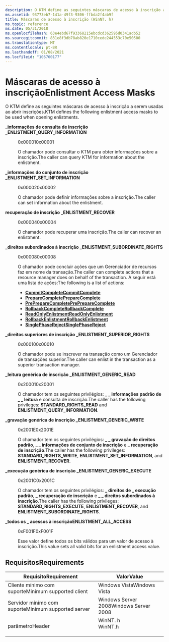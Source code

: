 ```yaml
---
description: O KTM define as seguintes máscaras de acesso à inscrição a serem usadas ao abrir inscrições.
ms.assetid: 93773eb7-141a-49f3-9306-ffbda2f4ab9f
title: Máscaras de acesso à inscrição (WinNT. h)
ms.topic: reference
ms.date: 05/31/2018
ms.openlocfilehash: 63e4ebd67f93368215ebcdcd362595d0341adb52
ms.sourcegitcommit: 831e8f3db78ab820e1710cede244553c70e50500
ms.translationtype: MT
ms.contentlocale: pt-BR
ms.lasthandoff: 01/08/2021
ms.locfileid: "105760177"
---
```

# <a name="enlistment-access-masks"></a><span data-ttu-id="2ff1c-103">Máscaras de acesso à inscrição</span><span class="sxs-lookup"><span data-stu-id="2ff1c-103">Enlistment Access Masks</span></span>

<span data-ttu-id="2ff1c-104">O KTM define as seguintes máscaras de acesso à inscrição a serem usadas ao abrir inscrições.</span><span class="sxs-lookup"><span data-stu-id="2ff1c-104">KTM defines the following enlistment access masks to be used when opening enlistments.</span></span>

<dl> <dt>

<span data-ttu-id="2ff1c-105"><span id="ENLISTMENT_QUERY_INFORMATION"></span><span id="enlistment_query_information"></span>**\_informações de consulta de inscrição \_**</span><span class="sxs-lookup"><span data-stu-id="2ff1c-105"><span id="ENLISTMENT_QUERY_INFORMATION"></span><span id="enlistment_query_information"></span>**ENLISTMENT\_QUERY\_INFORMATION**</span></span>
</dt> <dd> <dl> <dt>

<span data-ttu-id="2ff1c-106">0x00001</span><span class="sxs-lookup"><span data-stu-id="2ff1c-106">0x00001</span></span>
</dt> <dt>



<span data-ttu-id="2ff1c-107">O chamador pode consultar o KTM para obter informações sobre a inscrição.</span><span class="sxs-lookup"><span data-stu-id="2ff1c-107">The caller can query KTM for information about the enlistment.</span></span>


</dt> </dl> </dd> <dt>

<span data-ttu-id="2ff1c-108"><span id="ENLISTMENT_SET_INFORMATION"></span><span id="enlistment_set_information"></span>**\_informações do conjunto de inscrição \_**</span><span class="sxs-lookup"><span data-stu-id="2ff1c-108"><span id="ENLISTMENT_SET_INFORMATION"></span><span id="enlistment_set_information"></span>**ENLISTMENT\_SET\_INFORMATION**</span></span>
</dt> <dd> <dl> <dt>

<span data-ttu-id="2ff1c-109">0x00002</span><span class="sxs-lookup"><span data-stu-id="2ff1c-109">0x00002</span></span>
</dt> <dt>



<span data-ttu-id="2ff1c-110">O chamador pode definir informações sobre a inscrição.</span><span class="sxs-lookup"><span data-stu-id="2ff1c-110">The caller can set information about the enlistment.</span></span>


</dt> </dl> </dd> <dt>

<span data-ttu-id="2ff1c-111"><span id="ENLISTMENT_RECOVER"></span><span id="enlistment_recover"></span>**recuperação de inscrição \_**</span><span class="sxs-lookup"><span data-stu-id="2ff1c-111"><span id="ENLISTMENT_RECOVER"></span><span id="enlistment_recover"></span>**ENLISTMENT\_RECOVER**</span></span>
</dt> <dd> <dl> <dt>

<span data-ttu-id="2ff1c-112">0x00004</span><span class="sxs-lookup"><span data-stu-id="2ff1c-112">0x00004</span></span>
</dt> <dt>



<span data-ttu-id="2ff1c-113">O chamador pode recuperar uma inscrição.</span><span class="sxs-lookup"><span data-stu-id="2ff1c-113">The caller can recover an enlistment.</span></span>


</dt> </dl> </dd> <dt>

<span data-ttu-id="2ff1c-114"><span id="ENLISTMENT_SUBORDINATE_RIGHTS"></span><span id="enlistment_subordinate_rights"></span>**\_direitos subordinados à inscrição \_**</span><span class="sxs-lookup"><span data-stu-id="2ff1c-114"><span id="ENLISTMENT_SUBORDINATE_RIGHTS"></span><span id="enlistment_subordinate_rights"></span>**ENLISTMENT\_SUBORDINATE\_RIGHTS**</span></span>
</dt> <dd> <dl> <dt>

<span data-ttu-id="2ff1c-115">0x00008</span><span class="sxs-lookup"><span data-stu-id="2ff1c-115">0x00008</span></span>
</dt> <dt>



<span data-ttu-id="2ff1c-116">O chamador pode concluir ações que um Gerenciador de recursos faz em nome da transação.</span><span class="sxs-lookup"><span data-stu-id="2ff1c-116">The caller can complete actions that a resource manager does on behalf of the transaction.</span></span> <span data-ttu-id="2ff1c-117">A seguir está uma lista de ações:</span><span class="sxs-lookup"><span data-stu-id="2ff1c-117">The following is a list of actions:</span></span>

-   [<span data-ttu-id="2ff1c-118">**CommitComplete**</span><span class="sxs-lookup"><span data-stu-id="2ff1c-118">**CommitComplete**</span></span>](/windows/desktop/api/Ktmw32/nf-ktmw32-commitcomplete)
-   [<span data-ttu-id="2ff1c-119">**PrepareComplete**</span><span class="sxs-lookup"><span data-stu-id="2ff1c-119">**PrepareComplete**</span></span>](/windows/desktop/api/Ktmw32/nf-ktmw32-preparecomplete)
-   [<span data-ttu-id="2ff1c-120">**PrePrepareComplete**</span><span class="sxs-lookup"><span data-stu-id="2ff1c-120">**PrePrepareComplete**</span></span>](/windows/desktop/api/Ktmw32/nf-ktmw32-prepreparecomplete)
-   [<span data-ttu-id="2ff1c-121">**RollbackComplete**</span><span class="sxs-lookup"><span data-stu-id="2ff1c-121">**RollbackComplete**</span></span>](/windows/desktop/api/Ktmw32/nf-ktmw32-rollbackcomplete)
-   [<span data-ttu-id="2ff1c-122">**ReadOnlyEnlistment**</span><span class="sxs-lookup"><span data-stu-id="2ff1c-122">**ReadOnlyEnlistment**</span></span>](/windows/desktop/api/Ktmw32/nf-ktmw32-readonlyenlistment)
-   [<span data-ttu-id="2ff1c-123">**RollbackEnlistment**</span><span class="sxs-lookup"><span data-stu-id="2ff1c-123">**RollbackEnlistment**</span></span>](/windows/desktop/api/Ktmw32/nf-ktmw32-rollbackenlistment)
-   [<span data-ttu-id="2ff1c-124">**SinglePhaseReject**</span><span class="sxs-lookup"><span data-stu-id="2ff1c-124">**SinglePhaseReject**</span></span>](/windows/desktop/api/Ktmw32/nf-ktmw32-singlephasereject)


</dt> </dl> </dd> <dt>

<span data-ttu-id="2ff1c-125"><span id="ENLISTMENT_SUPERIOR_RIGHTS"></span><span id="enlistment_superior_rights"></span>**\_direitos superiores de inscrição \_**</span><span class="sxs-lookup"><span data-stu-id="2ff1c-125"><span id="ENLISTMENT_SUPERIOR_RIGHTS"></span><span id="enlistment_superior_rights"></span>**ENLISTMENT\_SUPERIOR\_RIGHTS**</span></span>
</dt> <dd> <dl> <dt>

<span data-ttu-id="2ff1c-126">0x00010</span><span class="sxs-lookup"><span data-stu-id="2ff1c-126">0x00010</span></span>
</dt> <dt>



<span data-ttu-id="2ff1c-127">O chamador pode se inscrever na transação como um Gerenciador de transações superior.</span><span class="sxs-lookup"><span data-stu-id="2ff1c-127">The caller can enlist in the transaction as a superior transaction manager.</span></span>


</dt> </dl> </dd> <dt>

<span data-ttu-id="2ff1c-128"><span id="ENLISTMENT_GENERIC_READ"></span><span id="enlistment_generic_read"></span>**\_leitura genérica de inscrição \_**</span><span class="sxs-lookup"><span data-stu-id="2ff1c-128"><span id="ENLISTMENT_GENERIC_READ"></span><span id="enlistment_generic_read"></span>**ENLISTMENT\_GENERIC\_READ**</span></span>
</dt> <dd> <dl> <dt>

<span data-ttu-id="2ff1c-129">0x20001</span><span class="sxs-lookup"><span data-stu-id="2ff1c-129">0x20001</span></span>
</dt> <dt>



<span data-ttu-id="2ff1c-130">O chamador tem os seguintes privilégios: **\_ \_ informações** **padrão de \_ \_ leitura** e consulta de inscrição.</span><span class="sxs-lookup"><span data-stu-id="2ff1c-130">The caller has the following privileges: **STANDARD\_RIGHTS\_READ** and **ENLISTMENT\_QUERY\_INFORMATION**.</span></span>


</dt> </dl> </dd> <dt>

<span data-ttu-id="2ff1c-131"><span id="ENLISTMENT_GENERIC_WRITE"></span><span id="enlistment_generic_write"></span>**\_gravação genérica de inscrição \_**</span><span class="sxs-lookup"><span data-stu-id="2ff1c-131"><span id="ENLISTMENT_GENERIC_WRITE"></span><span id="enlistment_generic_write"></span>**ENLISTMENT\_GENERIC\_WRITE**</span></span>
</dt> <dd> <dl> <dt>

<span data-ttu-id="2ff1c-132">0x2001E</span><span class="sxs-lookup"><span data-stu-id="2ff1c-132">0x2001E</span></span>
</dt> <dt>



<span data-ttu-id="2ff1c-133">O chamador tem os seguintes privilégios: **\_ \_ gravação de direitos padrão**, **\_ \_ informações de conjunto de inscrição** e **\_ recuperação de inscrição**.</span><span class="sxs-lookup"><span data-stu-id="2ff1c-133">The caller has the following privileges: **STANDARD\_RIGHTS\_WRITE**, **ENLISTMENT\_SET\_INFORMATION**, and **ENLISTMENT\_RECOVER**.</span></span>


</dt> </dl> </dd> <dt>

<span data-ttu-id="2ff1c-134"><span id="ENLISTMENT_GENERIC_EXECUTE"></span><span id="enlistment_generic_execute"></span>**\_execução genérica de inscrição \_**</span><span class="sxs-lookup"><span data-stu-id="2ff1c-134"><span id="ENLISTMENT_GENERIC_EXECUTE"></span><span id="enlistment_generic_execute"></span>**ENLISTMENT\_GENERIC\_EXECUTE**</span></span>
</dt> <dd> <dl> <dt>

<span data-ttu-id="2ff1c-135">0x2001C</span><span class="sxs-lookup"><span data-stu-id="2ff1c-135">0x2001C</span></span>
</dt> <dt>



<span data-ttu-id="2ff1c-136">O chamador tem os seguintes privilégios: **\_ direitos de \_ execução padrão**, **\_ recuperação de inscrição** e **\_ \_ direitos subordinados à inscrição**.</span><span class="sxs-lookup"><span data-stu-id="2ff1c-136">The caller has the following privileges: **STANDARD\_RIGHTS\_EXECUTE**, **ENLISTMENT\_RECOVER**, and **ENLISTMENT\_SUBORDINATE\_RIGHTS**.</span></span>


</dt> </dl> </dd> <dt>

<span data-ttu-id="2ff1c-137"><span id="ENLISTMENT_ALL_ACCESS"></span><span id="enlistment_all_access"></span>**\_todos os \_ acessos à inscrição**</span><span class="sxs-lookup"><span data-stu-id="2ff1c-137"><span id="ENLISTMENT_ALL_ACCESS"></span><span id="enlistment_all_access"></span>**ENLISTMENT\_ALL\_ACCESS**</span></span>
</dt> <dd> <dl> <dt>

<span data-ttu-id="2ff1c-138">0xF001F</span><span class="sxs-lookup"><span data-stu-id="2ff1c-138">0xF001F</span></span>
</dt> <dt>



<span data-ttu-id="2ff1c-139">Esse valor define todos os bits válidos para um valor de acesso à inscrição.</span><span class="sxs-lookup"><span data-stu-id="2ff1c-139">This value sets all valid bits for an enlistment access value.</span></span>


</dt> </dl> </dd> </dl>

## <a name="requirements"></a><span data-ttu-id="2ff1c-140">Requisitos</span><span class="sxs-lookup"><span data-stu-id="2ff1c-140">Requirements</span></span>



| <span data-ttu-id="2ff1c-141">Requisito</span><span class="sxs-lookup"><span data-stu-id="2ff1c-141">Requirement</span></span> | <span data-ttu-id="2ff1c-142">Valor</span><span class="sxs-lookup"><span data-stu-id="2ff1c-142">Value</span></span> |
|-------------------------------------|------------------------------------------------------------------------------------|
| <span data-ttu-id="2ff1c-143">Cliente mínimo com suporte</span><span class="sxs-lookup"><span data-stu-id="2ff1c-143">Minimum supported client</span></span><br/> | <span data-ttu-id="2ff1c-144">Windows Vista</span><span class="sxs-lookup"><span data-stu-id="2ff1c-144">Windows Vista</span></span><br/>                                                           |
| <span data-ttu-id="2ff1c-145">Servidor mínimo com suporte</span><span class="sxs-lookup"><span data-stu-id="2ff1c-145">Minimum supported server</span></span><br/> | <span data-ttu-id="2ff1c-146">Windows Server 2008</span><span class="sxs-lookup"><span data-stu-id="2ff1c-146">Windows Server 2008</span></span><br/>                                                     |
| <span data-ttu-id="2ff1c-147">parâmetro</span><span class="sxs-lookup"><span data-stu-id="2ff1c-147">Header</span></span><br/>                   | <dl> <span data-ttu-id="2ff1c-148"><dt>WinNT. h</dt></span><span class="sxs-lookup"><span data-stu-id="2ff1c-148"><dt>WinNT.h</dt></span></span> </dl> |



 

 




